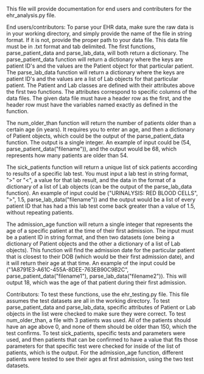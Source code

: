 This file will provide documentation for end users and contributers for the ehr_analysis.py file.

End users/contributors: To parse your EHR data, make sure the raw data is in your working directory, and simply provide the name of the file in string format. If it is not, provide the proper path to your data file. This data file must be in .txt format and tab delimited. The first functions, parse_patient_data and parse_lab_data, will both return a dictionary. The parse_patient_data function will return a dictionary where the keys are patient ID's and the values are the Patient object for that particular patient. The parse_lab_data function will return a dictionary where the keys are patient ID's and the values are a list of Lab objects for that particular patient. The Patient and Lab classes are defined with their attributes above the first two functions. The attributes correspond to specific columns of the data files. The given data file must have a header row as the first, and the header row must have the variables named exactly as defined in the function.

The num_older_than function will return the number of patients older than a certain age (in years). It requires you to enter an age, and then a dictionary of Patient objects, which could be the output of the parse_patient_data function. The output is a single integer. An example of input could be (54, parse_patient_data("filename")), and the output would be 68, which represents how many patients are older than 54.

The sick_patients function will return a unique list of sick patients according to results of a specific lab test. You must input a lab test in string format, ">" or "<", a value for that lab result, and the data in the format of a dictionary of a list of Lab objects (can be the output of the parse_lab_data function). An example of input could be ("URINALYSIS: RED BLOOD CELLS", ">", 1.5, parse_lab_data("filename")) and the output would be a list of every patient ID that has had a this lab test come back greater than a value of 1.5, without repeating patients. 

The admission_age function will return a single integer that represents the age of a specific patient at the time of their first admission. The input must be a patient ID in string format, and then two datasets (one being a dictionary of Patient objects and the other a dictionary of a list of Lab objects). This function will find the admission date for the particular patient that is closest to their DOB (which would be their first admission date), and it will return their age at that time. An example of the input could be ("1A8791E3-A61C-455A-8DEE-763EB90C9B2C", parse_patient_data("filename1"), parse_lab_data("filename2")). This will output 18, which was the age of that patient during their first admission.

Contributors: To test these functions, use the ehr_testing.py file. This file assumes the test datasets are all in the working directory. To test parse_patient_data and parse_lab_data, specific attributes of Patient or Lab objects in the list were checked to make sure they were correct. To test num_older_than, a file with 3 patients was used. All of the patients should have an age above 0, and none of them should be older than 150, which the test confirms. To test sick_patients, specific tests and parameters were used, and then patients that can be confirmed to have a value that fits those parameters for that specific test were checked for inside of the list of patients, which is the output. For the admission_age function, different patients were tested to see their ages at first admission, using the two test datasets.
